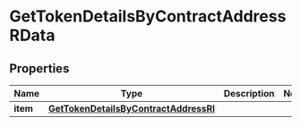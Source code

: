 

# GetTokenDetailsByContractAddressRData


## Properties

Name | Type | Description | Notes
------------ | ------------- | ------------- | -------------
**item** | [**GetTokenDetailsByContractAddressRI**](GetTokenDetailsByContractAddressRI.md) |  | 



